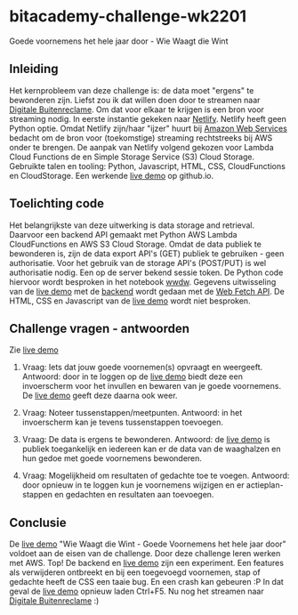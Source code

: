 # bitacademy-challenge-wk2201
Goede voornemens het hele jaar door - Wie Waagt die Wint

## Inleiding
Het kernprobleem van  deze challenge is: de data moet "ergens" te bewonderen zijn. Liefst zou ik dat willen doen door te streamen naar [Digitale Buitenreclame](https://www.jcdecaux.nl/digitale-buitenreclame). Om dat voor elkaar te krijgen is  een bron voor streaming nodig. In eerste instantie gekeken naar [Netlify](https://www.netlify.com/). Netlify heeft geen Python optie. Omdat Netlify zijn/haar "ijzer" huurt bij [Amazon Web Services](https://aws.amazon.com/) bedacht om de bron voor (toekomstige) streaming rechtstreeks bij AWS onder te brengen. De aanpak van Netlify volgend gekozen voor Lambda Cloud Functions de en Simple Storage Service (S3) Cloud Storage.
Gebruikte talen en tooling: Python, Javascript, HTML, CSS, CloudFunctions en CloudStorage. Een werkende [live demo](https://jhmj-io.github.io/ba-wk2201-wwdw/) op github.io.



## Toelichting code
Het belangrijkste van deze uitwerking is data storage and retrieval. Daarvoor een backend API gemaakt met Python AWS Lambda CloudFunctions en AWS S3 Cloud Storage. Omdat de data publiek te bewonderen is, zijn de data export API's (GET) publiek te gebruiken - geen authorisatie. Voor het gebruik van de storage API's (POST/PUT) is wel authorisatie nodig. Een op de server bekend sessie token. De Python code hiervoor  wordt besproken in het notebook [wwdw](https://github.com/jhmj-io/ba-wk2201-wwdw/blob/main/wwdw.ipynb). Gegevens uitwisseling van de [live demo](https://jhmj-io.github.io/ba-wk2201-wwdw/) met de [backend](https://8lgmayxgl6.execute-api.eu-central-1.amazonaws.com/default/wwdw) wordt gedaan met de [Web Fetch API](https://developer.mozilla.org/en-US/docs/Web/API/Fetch_API). De HTML, CSS en Javascript van de [live demo](https://jhmj-io.github.io/ba-wk2201-wwdw/) wordt niet besproken.


## Challenge vragen - antwoorden

Zie [live demo](https://jhmj-io.github.io/ba-wk2201-wwdw//)


1. Vraag: Iets dat jouw goede voornemen(s) opvraagt en weergeeft. Antwoord: door in te loggen op de [live demo](https://jhmj-io.github.io/ba-wk2201-wwdw/) biedt deze een invoerscherm voor het invullen en bewaren van je goede voornemens. De [live demo](https://jhmj-io.github.io/ba-wk2201-wwdw/) geeft deze daarna ook weer. 

2. Vraag: Noteer tussenstappen/meetpunten. Antwoord: in het invoerscherm kan je tevens tussenstappen toevoegen.

3. Vraag: De data is ergens te bewonderen. Antwoord: de [live demo](https://jhmj-io.github.io/ba-wk2201-wwdw/) is publiek toegankelijk en iedereen kan er de data van de waaghalzen en hun gedoe met goede voornemens bewonderen.

4. Vraag: Mogelijkheid om resultaten of gedachte toe te voegen. Antwoord: door opnieuw in te loggen kun je voornemens wijzigen en er actieplan-stappen en gedachten en resultaten aan toevoegen.


## Conclusie
De [live demo](https://jhmj-io.github.io/ba-wk2201-wwdw/) "Wie Waagt die Wint - Goede Voornemens het hele jaar door" voldoet aan de eisen van de challenge. Door deze challenge leren werken met AWS. Top! De backend en [live demo](https://jhmj-io.github.io/ba-wk2201-wwdw/) zijn een experiment. Een features als verwijderen ontbreekt en bij een toegevoegd voornemen, stap of gedachte heeft de CSS een taaie bug. En een crash kan gebeuren :P In dat geval de [live demo](https://jhmj-io.github.io/ba-wk2201-wwdw/) opnieuw laden Ctrl+F5. Nu nog het streamen naar [Digitale Buitenreclame](https://www.jcdecaux.nl/digitale-buitenreclame) :)

